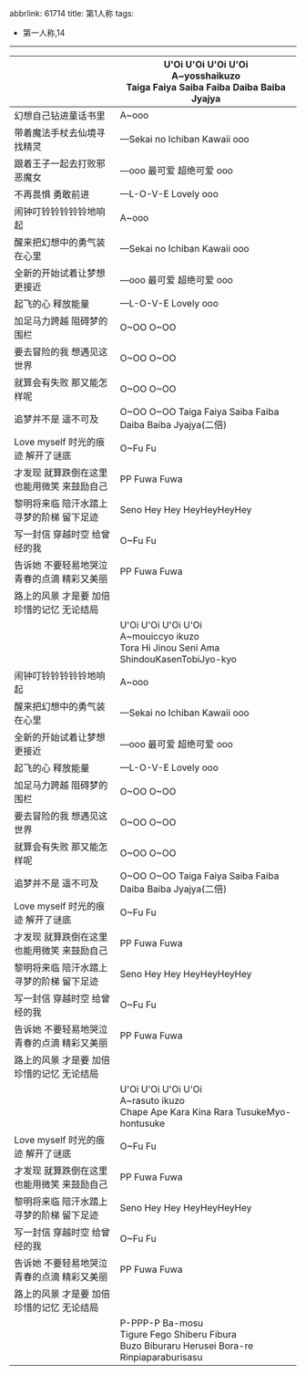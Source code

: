 abbrlink: 61714
title: 第1人称
tags:
  - 第一人称,14
---
|      |U'Oi U'Oi U'Oi U'Oi<br>A~yosshaikuzo<br>Taiga Faiya Saiba Faiba Daiba Baiba Jyajya|
|--|--|
|幻想自己钻进童话书里|A~ooo|
|带着魔法手杖去仙境寻找精灵|—Sekai no Ichiban Kawaii ooo|
|跟着王子一起去打败邪恶魔女|—ooo 最可爱 超绝可爱 ooo|
|不再畏惧 勇敢前进|—L-O-V-E Lovely ooo|
|闹钟叮铃铃铃铃铃地响起|A~ooo|
|醒来把幻想中的勇气装在心里|—Sekai no Ichiban Kawaii ooo|
|全新的开始试着让梦想更接近|—ooo 最可爱 超绝可爱 ooo|
|起飞的心 释放能量|—L-O-V-E Lovely ooo|
|加足马力跨越 阻碍梦的围栏|O~OO O~OO|
|要去冒险的我 想遇见这世界|O~OO O~OO|
|就算会有失败 那又能怎样呢|O~OO O~OO|
|追梦并不是 遥不可及|O~OO O~OO Taiga Faiya Saiba Faiba Daiba Baiba Jyajya(二倍)|
|Love myself 时光的痕迹 解开了谜底|O~Fu Fu |
|才发现 就算跌倒在这里 也能用微笑 来鼓励自己|PP Fuwa Fuwa|
|黎明将来临 陪汗水踏上寻梦的阶梯 留下足迹|Seno Hey Hey HeyHeyHeyHey|
|写一封信 穿越时空 给曾经的我|O~Fu Fu |
|告诉她 不要轻易地哭泣 青春的点滴 精彩又美丽|PP Fuwa Fuwa|
|路上的风景 才是要 加倍珍惜的记忆 无论结局|      |
|      |U'Oi U'Oi U'Oi U'Oi<br>A~mouiccyo ikuzo<br>Tora Hi Jinou Seni Ama ShindouKasenTobiJyo-kyo|
|闹钟叮铃铃铃铃铃地响起|A~ooo|
|醒来把幻想中的勇气装在心里|—Sekai no Ichiban Kawaii ooo|
|全新的开始试着让梦想更接近|—ooo 最可爱 超绝可爱 ooo|
|起飞的心 释放能量|—L-O-V-E Lovely ooo|
|加足马力跨越 阻碍梦的围栏|O~OO O~OO|
|要去冒险的我 想遇见这世界|O~OO O~OO|
|就算会有失败 那又能怎样呢|O~OO O~OO|
|追梦并不是 遥不可及|O~OO O~OO Taiga Faiya Saiba Faiba Daiba Baiba Jyajya(二倍)|
|Love myself 时光的痕迹 解开了谜底|O~Fu Fu |
|才发现 就算跌倒在这里 也能用微笑 来鼓励自己|PP Fuwa Fuwa|
|黎明将来临 陪汗水踏上寻梦的阶梯 留下足迹|Seno Hey Hey HeyHeyHeyHey|
|写一封信 穿越时空 给曾经的我|O~Fu Fu |
|告诉她 不要轻易地哭泣 青春的点滴 精彩又美丽|PP Fuwa Fuwa|
|路上的风景 才是要 加倍珍惜的记忆 无论结局|      |
|      |U'Oi U'Oi U'Oi U'Oi<br>A~rasuto ikuzo<br>Chape Ape Kara Kina Rara TusukeMyo-hontusuke|
|Love myself 时光的痕迹 解开了谜底|O~Fu Fu |
|才发现 就算跌倒在这里 也能用微笑 来鼓励自己|PP Fuwa Fuwa|
|黎明将来临 陪汗水踏上寻梦的阶梯 留下足迹|Seno Hey Hey HeyHeyHeyHey|
|写一封信 穿越时空 给曾经的我|O~Fu Fu |
|告诉她 不要轻易地哭泣 青春的点滴 精彩又美丽|PP Fuwa Fuwa|
|路上的风景 才是要 加倍珍惜的记忆 无论结局|      |
|      |P-PPP-P Ba-mosu<br>Tigure Fego Shiberu Fibura<br>Buzo Biburaru Herusei Bora-re<br>Rinpiaparaburisasu|
